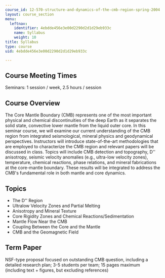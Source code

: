 ```yaml
---
course_id: 12-570-structure-and-dynamics-of-the-cmb-region-spring-2004
layout: course_section
menu:
  leftnav:
    identifier: 4ebdde456e3e00d2290d2d1d29eb933c
    name: Syllabus
    weight: 10
title: Syllabus
type: course
uid: 4ebdde456e3e00d2290d2d1d29eb933c

---
```


Course Meeting Times
--------------------

Seminars: 1 session / week, 2.5 hours / session

Course Overview
---------------

The Core Mantle Boundary (CMB) represents one of the most important physical and chemical discontinuities of the deep Earth as it separates the solid state, convective lower mantle from the liquid outer core. In this seminar course, we will examine our current understanding of the CMB region from integrated seismological, mineral physics and geodynamical perspectives. Instructors will introduce state-of-the-art methodologies that are employed to characterize the CMB region and relevant papers will be discussed in class. Topics will include CMB detection and topography, D'' anisotropy, seismic velocity anomalies (e.g., ultra-low velocity zones), temperature, chemical reactions, phase relations, and mineral fabrications at the core-mantle boundary. These results will be integrated to address the CMB's fundamental role in both mantle and core dynamics.

Topics
------

*   The D'' Region
*   Ultralow Velocity Zones and Partial Melting
*   Anisotropy and Mineral Texture
*   Core Rigidity Zones and Chemical Reactions/Sedimentation
*   Mantle Flow Near the CMB
*   Coupling Between the Core and the Mantle
*   CMB and the Geomagnetic Field

Term Paper
----------

NSF-type proposal focused on outstanding CMB question, including a detailed research plan; 3-5 students per team; 15 pages maximum (including text + figures, but excluding references)